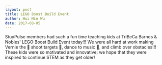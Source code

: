 ```yaml
---
layout: post
title: LEGO Boost Build Event
author: Hui Min Wu
date: 2017-08-05
---
```

StuyPulse members had such a fun time teaching kids at TriBeCa Barnes & Nobles' LEGO Boost Build Event today!!!
We were all hard at work making Vernie the 🤖  shoot targets 🎯,  dance to music 🎵, and climb over obstacles!!!
These kids were so motivated and innovative; we hope that they were inspired to continue STEM as they get older!
